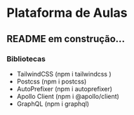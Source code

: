 # Plataforma de Aulas

## README em construção...

### Bibliotecas

- TailwindCSS (npm i tailwindcss )
- Postcss (npm i postcss)
- AutoPrefixer (npm i autoprefixer)
- Apollo Client (npm i @apollo/client)
- GraphQL (npm i graphql)
